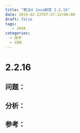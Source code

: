 ```yaml
---
title: "算法4 Java解答 2.2.16"
date: 2019-02-22T07:37:12+08:00
draft: false
tags:
   - JAVA
categories:
  - 技术
  - 归档
---
```



# 2.2.16

## 问题：


## 分析：


## 参考：



